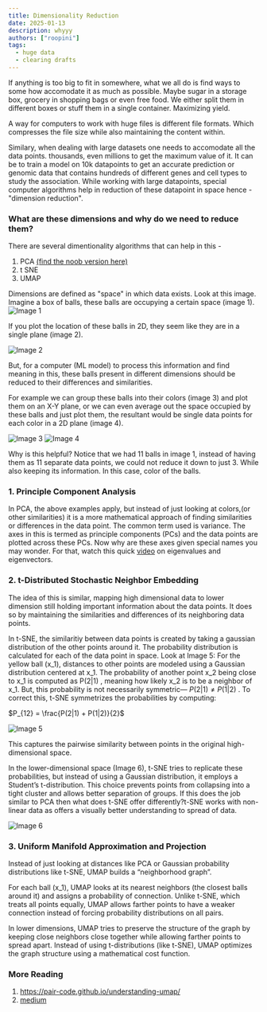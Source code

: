 ```yaml
---
title: Dimensionality Reduction
date: 2025-01-13
description: whyyy
authors: ["roopini"]
tags:
  - huge data
  - clearing drafts
---
```



If anything is too big to fit in somewhere, what we all do is find ways to some how accomodate it as much as possible. Maybe sugar in a storage box, grocery in shopping bags or even free food. We either split them in different boxes or stuff them in a single container. Maximizing yield.

A way for computers to work with huge files is different file formats. Which compresses the file size while also maintaining the content within. 

Similary, when dealing with large datasets one needs to accomodate all the data points. thousands, even millions to get the maximum value of it. It can be to train a model on 10k datapoints to get an accurate prediction or genomic data that contains hundreds of different genes and cell types to study the association. While working with large datapoints, special computer algorithms help in reduction of these datapoint in space hence - "dimension reduction". 

### What are these dimensions and why do we need to reduce them?
There are several dimentionality algorithms that can help in this -
1. PCA [(find the noob version here)](https://rubywoo.cc/post/017_pca/)
2. t SNE
3. UMAP

Dimensions are defined as "space" in which data exists. 
Look at this image. Imagine a box of balls, these balls are occupying a certain space (image 1). 
![Image 1](/images/cluster/img1_dr.png)

If you plot the location of these balls in 2D, they seem like they are in a single plane (image 2). 

![Image 2](/images/cluster/img2.png)

But, for a computer (ML model) to process this information and find meaning in this, these balls present in different dimensions should be reduced to their differences and similarities. 

For example we can group these balls into their colors (image 3) and plot them on an X-Y plane, or we can even average out the space occupied by these balls and just plot them, the resultant would be single data points for each color in a 2D plane (image 4). 

![Image 3](/images/cluster/img3.png)
![Image 4](/images/cluster/img4.png)


Why is this helpful? 
Notice that we had 11 balls in image 1, instead of having them as 11 separate data points, we could not reduce it down to just 3. While also keeping its information. In this case, color of the balls. 

### 1. Principle Component Analysis

In PCA, the above examples apply, but instead of just looking at colors,(or other similarities) it is a more mathematical approach of finding similarities or differences in the data point. The common term used is variance. The axes in this is termed as principle components (PCs) and the data points are plotted across these PCs. Now why are these axes given special names you may wonder. For that, watch this quick [video](https://www.youtube.com/watch?v=PFDu9oVAE-g&t=116s) on eigenvalues and eigenvectors. 

### 2. t-Distributed Stochastic Neighbor Embedding

The idea of this is similar, mapping high dimensional data to lower dimension still holding important information about the data points. It does so by maintaining the similarities and differences of its neighboring data points. 

In t-SNE, the similaritiy between data points is created by taking a gaussian distribution of the other points around it. The probability distribution is calculated for each of the data point in space. Look at Image 5: For the yellow ball (x_1), distances to other points are modeled using a Gaussian distribution centered at x_1. The probability of another point x_2 being close to x_1 is computed as  P(2|1) , meaning how likely x_2 is to be a neighbor of x_1. But, this probability is not necessarily symmetric— $P(2|1) \neq P(1|2)$ . To correct this, t-SNE symmetrizes the probabilities by computing:

$P_{12} = \frac{P(2|1) + P(1|2)}{2}$

![Image 5](/images/cluster/img5.png)

This captures the pairwise similarity between points in the original high-dimensional space.

In the lower-dimensional space (Image 6), t-SNE tries to replicate these probabilities, but instead of using a Gaussian distribution, it employs a Student’s t-distribution. This choice prevents points from collapsing into a tight cluster and allows better separation of groups.
If this does the job similar to PCA then what does t-SNE offer differently?t-SNE works with non-linear data as offers a visually better understanding to spread of data. 

![Image 6](/images/cluster/img6.png)

### 3. Uniform Manifold Approximation and Projection
Instead of just looking at distances like PCA or Gaussian probability distributions like t-SNE, UMAP builds a “neighborhood graph”.

For each ball (x_1), UMAP looks at its nearest neighbors (the closest balls around it) and assigns a probability of connection. Unlike t-SNE, which treats all points equally, UMAP allows farther points to have a weaker connection instead of forcing probability distributions on all pairs.

In lower dimensions, UMAP tries to preserve the structure of the graph by keeping close neighbors close together while allowing farther points to spread apart. Instead of using t-distributions (like t-SNE), UMAP optimizes the graph structure using a mathematical cost function.

### More Reading
1. https://pair-code.github.io/understanding-umap/
2. [medium](https://medium.com/@sachinsoni600517/mastering-t-sne-t-distributed-stochastic-neighbor-embedding-0e365ee898ea)


